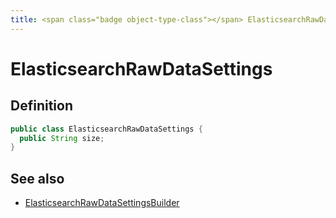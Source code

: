 ```yaml
---
title: <span class="badge object-type-class"></span> ElasticsearchRawDataSettings
---
```

# <span class="badge object-type-class"></span> ElasticsearchRawDataSettings

## Definition

```java
public class ElasticsearchRawDataSettings {
  public String size;
}
```
## See also

 * <span class="badge builder"></span> [ElasticsearchRawDataSettingsBuilder](./builder-ElasticsearchRawDataSettingsBuilder.md)
